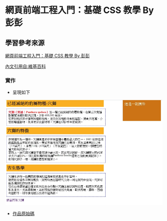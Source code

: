 # 網頁前端工程入門：基礎 CSS 教學 By 彭彭


## 學習參考來源

[網頁前端工程入門：基礎 CSS 教學 By 彭彭](https://www.youtube.com/watch?v=Jr7lwHnTK68&list=PL-g0fdC5RMbpqZ0bmvJTgVTS4tS3txRVp&index=2)

[內文引用自:維基百科](https://zh.wikipedia.org/wiki/%E7%A9%B4%E7%8D%85)

### 實作

- 呈現如下

![作品](/04_basic_html/images/1598238447971.jpg)

- [作品原始碼](/04_basic_html/homework/training4.html)
